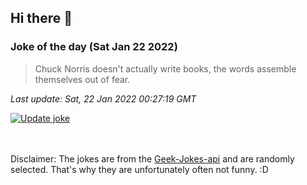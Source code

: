 ## Hi there 👋

### Joke of the day (Sat Jan 22 2022)
<!-- joke -->
>Chuck Norris doesn't actually write books, the words assemble themselves out of fear.
<!-- /joke -->

*Last update: Sat, 22 Jan 2022 00:27:19 GMT*

[![Update joke](https://github.com/nclskfm/nclskfm/actions/workflows/joke.yml/badge.svg)](https://github.com/nclskfm/nclskfm/actions/workflows/joke.yml)

<br><br>
Disclaimer: The jokes are from the [Geek-Jokes-api](https://github.com/sameerkumar18/geek-joke-api) and are randomly selected. That's why they are unfortunately often not funny. :D
